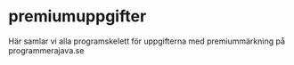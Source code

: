 # premiumuppgifter
Här samlar vi alla programskelett för uppgifterna med premiummärkning på programmerajava.se
